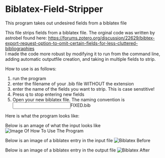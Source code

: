 # Biblatex-Field-Stripper
This program takes out undesired fields from a biblatex file

This file strips fields from a biblatex file. The orginal code was written by astrobel found here: 
https://forums.zotero.org/discussion/22629/bibtex-export-request-option-to-omit-certain-fields-for-less-cluttered-bibliographies  
I made the code more robust by modifying it to run from the command line, adding automatic outputfile creation, 
and taking in multiple fields to strip.

How to use is as follows:
1. run the program
2. enter the filename of your .bib file WITHOUT the extension
3. enter the name of the fields you want to strip. This is case senstitive!
4. Press q to stop entering new fields
5. Open your new biblatex file. The naming convention is <input filename>FIXED.bib


Here is what the program looks like:

Below is an amage of what the input looks like
![Image Of How To Use The Program](https://i.imgur.com/gMJWspb.png)


Below is an image of a biblatex entry in the input file
![Biblatex Before](https://i.imgur.com/UVvDUnU.png)


Below is an image of a biblatex entry in the output file
![Biblatex After](https://i.imgur.com/l21trRB.png) 




